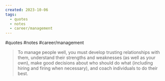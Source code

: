 ```yaml
---
created: 2023-10-06
tags:
  - quotes
  - notes
  - career/management
---
```

#quotes #notes #career/management 

> To manage people well, you must develop trusting relationships with them, understand their strengths and weaknesses (as well as your own), make good decisions about who should do what (including hiring and firing when necessary), and coach individuals to do their best.
